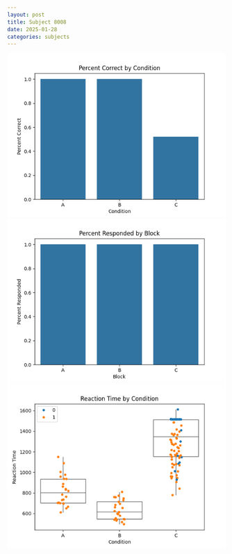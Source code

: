 ```yaml
---
layout: post
title: Subject 8008
date: 2025-01-28
categories: subjects
---
```


![](data/8008/run-24/8008_ATS_percent_correct.png)
![](data/8008/run-24/8008_ATS_percent_responded.png)
![](data/8008/run-24/8008_ATS_rt.png)
